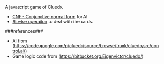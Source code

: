A javascript game of Cluedo.

* [CNF - Conjunctive normal form](http://en.wikipedia.org/wiki/Conjunctive_normal_form) for AI
* [Bitwise operation](http://en.wikipedia.org/wiki/Bitwise_operation) to deal with the cards.


###references###

* AI from (https://code.google.com/p/cluedo/source/browse/trunk/cluedo/src/control/ai/)
* Game logic code from (https://bitbucket.org/Eigenvictor/cluedo/)


